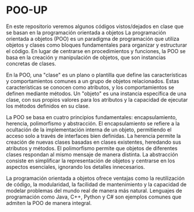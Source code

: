 # POO-UP
En este repositorio veremos algunos códigos vistos/dejados en clase que se basan en la programación orientada a objetos
La programación orientada a objetos (POO) es un paradigma de programación que utiliza objetos y clases como bloques fundamentales para organizar y estructurar el código. En lugar de centrarse en procedimientos y funciones, la POO se basa en la creación y manipulación de objetos, que son instancias concretas de clases.

En la POO, una "clase" es un plano o plantilla que define las características y comportamientos comunes a un grupo de objetos relacionados. Estas características se conocen como atributos, y los comportamientos se definen mediante métodos. Un "objeto" es una instancia específica de una clase, con sus propios valores para los atributos y la capacidad de ejecutar los métodos definidos en su clase.

La POO se basa en cuatro principios fundamentales: encapsulamiento, herencia, polimorfismo y abstracción. El encapsulamiento se refiere a la ocultación de la implementación interna de un objeto, permitiendo el acceso solo a través de interfaces bien definidas. La herencia permite la creación de nuevas clases basadas en clases existentes, heredando sus atributos y métodos. El polimorfismo permite que objetos de diferentes clases respondan al mismo mensaje de manera distinta. La abstracción consiste en simplificar la representación de objetos y centrarse en los aspectos esenciales, ignorando los detalles innecesarios.

La programación orientada a objetos ofrece ventajas como la reutilización de código, la modularidad, la facilidad de mantenimiento y la capacidad de modelar problemas del mundo real de manera más natural. Lenguajes de programación como Java, C++, Python y C# son ejemplos comunes que admiten la POO de manera integral.
